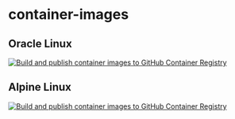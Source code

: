 # container-images

## Oracle Linux
[![Build and publish container images to GitHub Container Registry](https://github.com/zasfe/container-images/actions/workflows/build-and-push-oraclelinux-images.yml/badge.svg)](https://github.com/zasfe/container-images/actions/workflows/build-and-push-oraclelinux-images.yml)

## Alpine Linux
[![Build and publish container images to GitHub Container Registry](https://github.com/zasfe/container-images/actions/workflows/build-and-push-alpinelinux-images.yml/badge.svg)](https://github.com/zasfe/container-images/actions/workflows/build-and-push-alpinelinux-images.yml)
